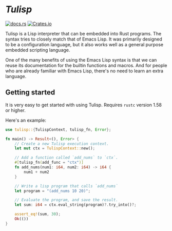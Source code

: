 # _Tulisp_

[<img alt="docs.rs" src="https://img.shields.io/docsrs/tulisp">](https://docs.rs/tulisp/latest/tulisp/)
[<img alt="Crates.io" src="https://img.shields.io/crates/v/tulisp">](https://crates.io/crates/tulisp)

Tulisp is a Lisp interpreter that can be embedded into Rust programs.  The
syntax tries to closely match that of Emacs Lisp.  It was primarily designed to
be a configuration language, but it also works well as a general purpose
embedded scripting language.

One of the many benefits of using the Emacs Lisp syntax is that we can reuse its
documentation for the builtin functions and macros.  And for people who are
already familiar with Emacs Lisp, there's no need to learn an extra language.

## Getting started

It is very easy to get started with using Tulisp.  Requires `rustc` version 1.58 or higher.

Here's an example:

  ```rust
  use tulisp::{TulispContext, tulisp_fn, Error};

  fn main() -> Result<(), Error> {
      // Create a new Tulisp execution context.
      let mut ctx = TulispContext::new();

      // Add a function called `add_nums` to `ctx`.
      #[tulisp_fn(add_func = "ctx")]
      fn add_nums(num1: i64, num2: i64) -> i64 {
          num1 + num2
      }

      // Write a lisp program that calls `add_nums`
      let program = "(add_nums 10 20)";

      // Evaluate the program, and save the result.
      let sum: i64 = ctx.eval_string(program)?.try_into()?;

      assert_eq!(sum, 30);
      Ok(())
  }
  ```
